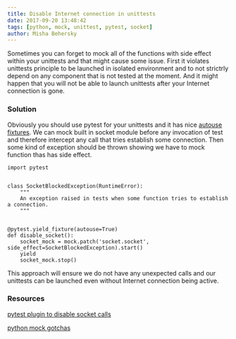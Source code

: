 ```yaml
---
title: Disable Internet connection in unittests
date: 2017-09-20 13:48:42
tags: [python, mock, unittest, pytest, socket]
author: Misha Behersky
---
```


<p>Sometimes you can forget to mock all of the functions with side effect within your unittests and that might cause some issue. First it violates unittests principle to be launched in isolated environment and to not strictrly depend on any component that is not tested at the moment. And it might happen that you will not be able to launch unittests after your Internet connection is gone.</p>

<h3>Solution</h3>

<p>Obviously you should use pytest for your unittests and it has nice <a href="http://pythontesting.net/framework/pytest/pytest-fixtures-nuts-bolts/#autouse" target="_blank">autouse fixtures</a>. We can mock built in <span class="inline-code">socket</span> module before any invocation of test and therefore intercept any call that tries establish some connection. Then some kind of exception should be thrown showing we have to mock function thas has side effect.</p>

<pre>
<code class="language-python">import pytest


class SocketBlockedException(RuntimeError):
    """
    An exception raised in tests when some function tries to establish a connection.
    """


@pytest.yield_fixture(autouse=True)
def disable_socket():
    socket_mock = mock.patch('socket.socket', side_effect=SocketBlockedException).start()
    yield
    socket_mock.stop()</code></pre>

<p>This approach will ensure we do not have any unexpected calls and our unittests can be launched even without Internet connection being active.</p>

<h3>Resources</h3>

<p><a href="https://github.com/miketheman/pytest-socket" target="_blank">pytest plugin to disable socket calls</a></p>

<p><a href="http://alexmarandon.com/articles/python_mock_gotchas/" target="_blank">python mock gotchas</a></p>